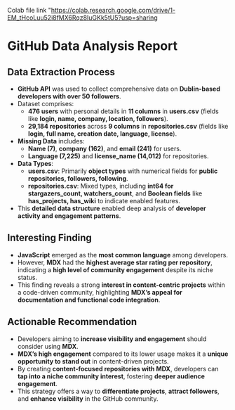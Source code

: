 Colab file link "https://colab.research.google.com/drive/1-EM_tHcoLuu52i8fMX6Rqz8IuGKk5tU5?usp=sharing
# GitHub Data Analysis Report

## Data Extraction Process
- **GitHub API** was used to collect comprehensive data on **Dublin-based developers with over 50 followers**.
- Dataset comprises:
  - **476 users** with personal details in **11 columns** in **users.csv** (fields like **login, name, company, location, followers**).
  - **29,184 repositories** across **9 columns** in **repositories.csv** (fields like **login, full name, creation date, language, license**).
- **Missing Data** includes:
  - **Name (7)**, **company (162)**, and **email (241)** for users.
  - **Language (7,225)** and **license_name (14,012)** for repositories.
- **Data Types**:
  - **users.csv**: Primarily **object types** with numerical fields for **public repositories, followers, following**.
  - **repositories.csv**: Mixed types, including **int64 for stargazers_count, watchers_count**, and **Boolean fields** like **has_projects, has_wiki** to indicate enabled features.
- This **detailed data structure** enabled deep analysis of **developer activity and engagement patterns**.

## Interesting Finding
- **JavaScript** emerged as the **most common language** among developers.
- However, **MDX** had the **highest average star rating per repository**, indicating a **high level of community engagement** despite its niche status.
- This finding reveals a strong **interest in content-centric projects** within a code-driven community, highlighting **MDX’s appeal for documentation and functional code integration**.

## Actionable Recommendation
- Developers aiming to **increase visibility and engagement** should consider using **MDX**.
- **MDX’s high engagement** compared to its lower usage makes it a **unique opportunity to stand out** in content-driven projects.
- By creating **content-focused repositories with MDX**, developers can **tap into a niche community interest**, fostering **deeper audience engagement**.
- This strategy offers a way to **differentiate projects**, **attract followers**, and **enhance visibility** in the GitHub community.
